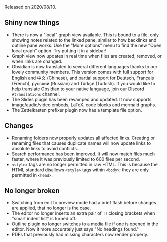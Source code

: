 Released on 2020/08/10.

## Shiny new things

- There is now a "local" graph view available. This is bound to a file, only showing notes related to the linked pane, similar to how backlinks and outline pane works. Use the "More options" menu to find the new "Open local graph" option. Try putting it in a sidebar!
- Graph view now updates in real time when files are created, removed, or when links are changed.
- Obsidian is now translated to several different languages thanks to our lovely community members. This version comes with full support for English and 中文 (Chinese), and partial support for Deutsch, Français (French), русский (Russian) and Türkçe (Turkish). If you would like to help translate Obsidian to your native language, join our Discord `#translations` channel.
- The Slides plugin has been revamped and updated. It now supports image/audio/video embeds, LaTeX, code blocks and mermaid graphs.
- The Zettelkasten prefixer plugin now has a template file option.

## Changes

- Renaming folders now properly updates all affected links. Creating or renaming files that causes duplicate names will now update links to absolute links to avoid conflicts.
- Search performance has been improved. It will now match files much faster, where it was previously limited to 600 files per second.
- `<style>` tags are no longer permitted in raw HTML. This is because the HTML standard disallows `<style>` tags within `<body>`; they are only permitted in `<head>`.

## No longer broken

- Switching from edit to preview mode had a brief flash before changes are applied, that no longer is the case.
- The editor no longer inserts an extra pair of `]]` closing brackets when "smart indent list" is turned off.
- Outline plugin no longer switches to a media file if one is opened in the editor. Now it more accurately just says "No headings found."
- PDFs that previously had missing characters now render properly.

